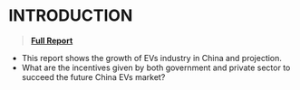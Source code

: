 # INTRODUCTION
> [**Full Report**](https://github.com/nico2997/Impact-X-/blob/main/China%20Electric%20Vehicle%20Market/EV%20in%20China%20Market.pdf)

* This report shows the growth of EVs industry in China and projection.
* What are the incentives given by both government and private sector to succeed the future China EVs market?

